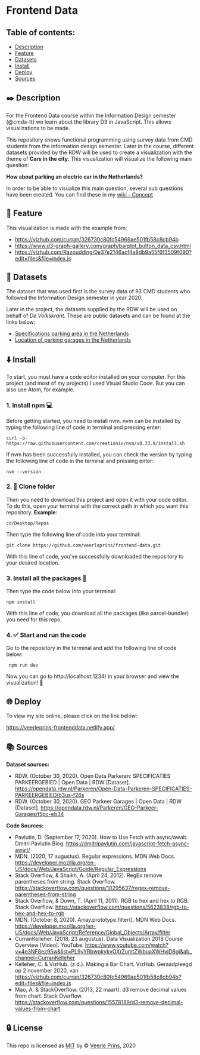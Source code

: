 # Frontend Data

## Table of contents:
* [Description](#black_nib-description)
* [Feature](#small_orange_diamond-feature)
* [Datasets](#link-datasets)
* [Install](#arrow_down-install)
* [Deploy](#globe_with_meridians-deploy)
* [Sources](#books-sources)

## :black_nib: Description
For the Frontend Data course within the Information Design semester (@cmda-tt) we learn about the library D3 in JavaScript. This allows visualizations to be made.

This repository shows functional programming using survey data from CMD students from the information design semester. Later in the course, different datasets provided by the RDW will be used to create a visualization with the theme of **Cars in the city**. This visualization will visualize the following main question:

**How about parking an electric car in the Netherlands?**

In order to be able to visualize this main question, several sub questions have been created. You can find these in my [wiki - Concept](https://github.com/veerleprins/frontend-data/wiki/Concept)

## :small_orange_diamond: Feature
This visualization is made with the example from:
* https://vizhub.com/curran/326730c80fc54969ae501fb58c8cb94b
* https://www.d3-graph-gallery.com/graph/barplot_button_data_csv.html
* https://vizhub.com/Razpudding/0e37e2146acf4a8db9a55f6f3509f090?edit=files&file=index.js 

## :link: Datasets
The dataset that was used first is the survey data of 93 CMD students who followed the Information Design semester in year 2020.

Later in the project, the datasets supplied by the RDW will be used on behalf of *De Volkskrant*. These are public datasets and can be found at the links below:
* [Specifications parking area in the Netherlands](https://opendata.rdw.nl/Parkeren/Open-Data-Parkeren-SPECIFICATIES-PARKEERGEBIED/b3us-f26s)
* [Location of parking garages in the Netherlands](https://opendata.rdw.nl/Parkeren/GEO-Parkeer-Garages/t5pc-eb34)

## :arrow_down: Install
To start, you must have a code editor installed on your computer. For this project (and most of my projects) I used Visual Studio Code. But you can also use Atom, for example.

### 1. Install npm :computer:
Before getting started, you need to install nvm. nvm can be installed by typing the following line of code in terminal and pressing enter:

```curl -o- https://raw.githubusercontent.com/creationix/nvm/v0.33.8/install.sh ```

If nvm has been successfully installed, you can check the version by typing the following line of code in the terminal and pressing enter:

```nvm --version```

### 2. :open_file_folder: Clone folder
Then you need to download this project and open it with your code editor. To do this, open your terminal with the correct path in which you want this repository. **Example**:

```cd/Desktop/Repos```

Then type the following line of code into your terminal:

```git clone https://github.com/veerleprins/frontend-data.git```

With this line of code, you've successfully downloaded the repository to your desired location.

### 3. Install all the packages :bookmark_tabs:
Then type the code below into your terminal:

``` npm install ```

With this line of code, you download all the packages (like parcel-bundler) you need for this repo.

### 4. :white_check_mark: Start and run the code
Go to the repository in the terminal and add the following line of code below:

``` npm run dev```

Now you can go to http://localhost:1234/ in your browser and view the visualization! :raised_hands:

## :globe_with_meridians: Deploy
To view my site online, please click on the link below:  

https://veerleprins-frontenddata.netlify.app/

## :books: Sources
**Dataset sources:**   

* RDW. (October 30, 2020). Open Data Parkeren: SPECIFICATIES PARKEERGEBIED | Open Data | RDW [Dataset]. https://opendata.rdw.nl/Parkeren/Open-Data-Parkeren-SPECIFICATIES-PARKEERGEBIED/b3us-f26s
* RDW. (October 30, 2020). GEO Parkeer Garages | Open Data | RDW [Dataset]. https://opendata.rdw.nl/Parkeren/GEO-Parkeer-Garages/t5pc-eb34   

**Code Sources:**   

* Pavlutin, D. (September 17, 2020). How to Use Fetch with async/await. Dmitri Pavlutin Blog. https://dmitripavlutin.com/javascript-fetch-async-await/
* MDN. (2020, 17 augustus). Regular expressions. MDN Web Docs. https://developer.mozilla.org/en-US/docs/Web/JavaScript/Guide/Regular_Expressions
* Stack Overflow, & Shaikh, A. (April 24, 2012). RegEx remove parentheses from string. Stack Overflow. https://stackoverflow.com/questions/10295637/regex-remove-parentheses-from-string
* Stack Overflow, & Down, T. (April 11, 2011). RGB to hex and hex to RGB. Stack Overflow. https://stackoverflow.com/questions/5623838/rgb-to-hex-and-hex-to-rgb
* MDN. (October 8, 2020). Array.prototype.filter(). MDN Web Docs. https://developer.mozilla.org/en-US/docs/Web/JavaScript/Reference/Global_Objects/Array/filter
* CurranKelleher. (2018, 23 augustus). Data Visualization 2018 Course Overview [Video]. YouTube. https://www.youtube.com/watch?v=4e3NF8ez95w&list=PL9yYRbwpkykvOXrZumtZWbuaXWHvjD8gi&ab_channel=CurranKelleher
* Kelleher, C. & VizHub. (z.d.). Making a Bar Chart. VizHub. Geraadpleegd op 2 november 2020, van https://vizhub.com/curran/326730c80fc54969ae501fb58c8cb94b?edit=files&file=index.js
* Mao, A. & StackOverflow. (2013, 22 maart). d3 remove decimal values from chart. Stack Overflow. https://stackoverflow.com/questions/15578189/d3-remove-decimal-values-from-chart
<!-- https://stackoverflow.com/questions/17635866/get-values-from-an-object-in-javascript -->
<!-- https://regex101.com/ -->
<!-- https://stackoverflow.com/questions/30483613/regular-expression-to-find-string-inside-curly-brackets-javascript -->
<!-- https://stackoverflow.com/questions/36396160/use-of-if-else-in-javascript-es6 -->

## :lock: License
This repo is licensed as [MIT](https://github.com/veerleprins/functional-programming/blob/main/LICENSE) by :copyright: [Veerle Prins](https://github.com/veerleprins), 2020